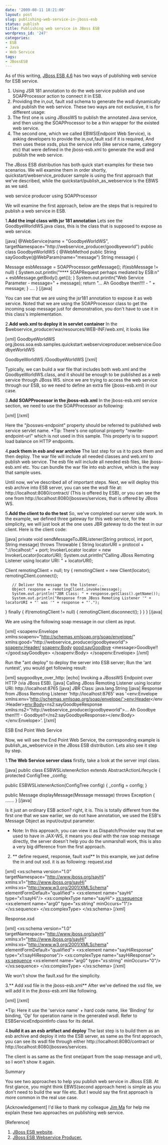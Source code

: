 ```yaml
---
date: '2009-08-11 18:21:00'
layout: post
slug: publishing-web-service-in-jboss-esb
status: publish
title: Publishing web service in JBoss ESB
wordpress_id: '247'
categories:
- ESB
- Java
- Web Service
tags:
- JBossESB
---
```


As of this writing, [JBoss ESB 4.6](http://www.jboss.org/jbossesb) has two ways of publishing web service for ESB service.
1. Using JSR 181 annotation to do the web service publish and use SOAPProcessor action to connect it in ESB.
2. Providing the in,out, fault xsd schema to generate the wsdl dynamically and publish the web service.
These two ways are not exclusive, it is for different usage:
1. The first one is using JBossWS to publish the annotated Java service, and then using the SOAPProcessor to be a thin wrapper for the existed web service.
2. The second one, which we called EBWS(Endpoint Web Service), is asking developers to provide the in,out,fault xsd if it is required, And then uses these xsds, plus the service info (like service name, category etc) that were defined in the jboss-esb.xml to generate the wsdl and publish the web service.

The JBoss ESB distribution has both quick start examples for these two scenarios. We will examine them in order shortly, quickstart/webservice_producer sample is using the first approach that we've described, while the quickstart/publish_as_webservice is the EBWS as we said.

web service producer using SOAPProcessor

We will examine the first approach, below are the steps that is required to publish a web service in ESB.

1.**Add the impl class with jsr 181 annotation**
Lets see the GoodbyeWorldWS.java class, this is the class that is supposed to expose as web service.

[java]
@WebService(name = "GoodbyeWorldWS", targetNamespace="http://webservice_producer/goodbyeworld")
public class GoodbyeWorldWS {
@WebMethod
public String sayGoodbye(@WebParam(name="message") String message) {


   Message esbMessage = SOAPProcessor.getMessage();
   if(esbMessage != null) {
       System.out.println("**** SOAPRequest perhaps mediated by ESB:n" + esbMessage.getBody().get());
   }
   System.out.println("Web Service Parameter - message=" + message);
   return "... Ah Goodbye then!!!! - " + message;
}
....
}
[/java]


You can see that we are using the jsr181 annotation to expose it as web service. Noted that we are using the SOAPProcessor class to get the incoming soap message just for demonstration, you don't have to use it in this class's implementation.



2.**Add web.xml to deploy it in servlet container**
In the $webservice_producer/war/resources/WEB-INF/web.xml, it looks like

[xml]
<servlet-name>GoodbyeWorldWS</servlet-name>
   <servlet-class>org.jboss.soa.esb.samples.quickstart.webserviceproducer.webservice.GoodbyeWorldWS</servlet-class>
</servlet>

<servlet-mapping>
   <servlet-name>GoodbyeWorldWS</servlet-name>
   <url-pattern>/GoodbyeWorldWS</url-pattern>
</servlet-mapping>
[/xml]


Typically, we can build a war file that includes both web.xml and the GoodbyeWorldWS.class, and it should be enough to be published as a web service through JBoss WS. since we are trying to access the web service through our ESB, so we need to define an extra file (jboss-esb.xml) in our case.



3.**Add SOAPProcessor in the jboss-esb.xml**
In the jboss-esb.xml service section, we need to use the SOAPProcessor as following:

[xml]
<action name="JBossWSAdapter" class="org.jboss.soa.esb.actions.soap.SOAPProcessor">
    <property name="jbossws-endpoint" value="GoodbyeWorldWS"/>
</action>
[/xml]


Here the "jbossws-endpoint" property should be referred to published web service servlet name.
*Tip: There's one optional property "rewrite-endpoint-url" which is not used in this sample. This property is to support load balance on HTTP endpoints.



4.**pack them in esb and war archive**
The last step for us it to pack them and then deploy. The war file will include all needed classes and web.xml to publish web service. The esb file will include all needed esb files, like jboss-esb.xml etc. You can bundle the war file into esb archive, which is the way that sample uses.

Until now, we've described all of important steps. Next, we will deploy this esb archive into ESB server, you can see the wsdl file at: http://localhost:8080/contract/ (This is offered by ESB), or you can see the one from http://localhost:8080/jbossws/services, that is offered by JBoss WS.

5.**Add the client to do the test**
So, we've completed our server side work. In the example, we defined three gateway for this web service, for the simplicity, we will just look at the one uses JBR gateway to do the test in our client. Here is the client code:

[java]
private void sendMessageToJBRListener(String protocol, int port, String message) throws Throwable {
   String locatorURI = protocol + "://localhost:" + port;
   InvokerLocator locator = new InvokerLocator(locatorURI);
   System.out.println("Calling JBoss Remoting Listener using locator URI: " + locatorURI);


   Client remotingClient = null;
   try {
       remotingClient = new Client(locator);
       remotingClient.connect();

       // Deliver the message to the listener...
       Object response = remotingClient.invoke(message);
       System.out.println("JBR Class: " + response.getClass().getName());
       System.out.println("Response from JBoss Remoting Listener '" + locatorURI + "' was '" + response + "'.");
   } finally {
       if(remotingClient != null) {
           remotingClient.disconnect();
       }
   }
}
[/java]


We are using the following soap message in our client as input.

[xml]
<soapenv:Envelope xmlns:soapenv="http://schemas.xmlsoap.org/soap/envelope/" xmlns:good="http://webservice_producer/goodbyeworld">
<soapenv:Header/>
<soapenv:Body>
<good:sayGoodbye>
    <message&gt;Goodbye!!
 </good:sayGoodbye>
</soapenv:Body>
</soapenv:Envelope>
[/xml]


Run the "ant deploy" to deploy the server into ESB server; Run the 'ant runtest', you would get following result:

[xml]
saygoodbye_over_http:
[echo] Invoking a JBossWS Endpoint over HTTP (via JBoss ESB).
[java] Calling JBoss Remoting Listener using locator URI: http://localhost:8765
[java] JBR Class: java.lang.String
[java] Response from JBoss Remoting Listener 'http://localhost:8765' was '<env:Envelope xmlns:env='http://schemas.xmlsoap.org/soap/envelope/'><env:Header></env:Header><env:Body><ns2:sayGoodbyeResponse xmlns:ns2="http://webservice_producer/goodbyeworld"><return>... Ah Goodbye then!!!! - Goodbye!!</return></ns2:sayGoodbyeResponse></env:Body></env:Envelope>'.
[/xml]


ESB End Point Web Service



Now, we will see the End Point Web Service, the corresponding example is publish_as_webservice in the JBoss ESB distribution. Lets also see it step by step.

1.**The Web Service server class**
firstly, take a look at the server impl class.

[java]
public class ESBWSListenerAction extends AbstractActionLifecycle
{
protected ConfigTree _config;


public ESBWSListenerAction(ConfigTree config)
{
   _config = config;
}

public Message displayMessage(Message message) throws Exception
{
.......
}
[/java]


Is it just an ordinary ESB action? right, it is. This is totally different from the first one that we saw earlier, we do not have annotation, we used the ESB's Message Object as input/output parameter.



* Note: In this approach, you can view it as Dispatch/Provider way that we used to have in JAX-WS, it means you deal with the raw soap message directly, the server doesn't help you do the unmarshall work, this is also a very big difference from the first approach.

2. ** define request, response, fault xsd**
In this example, we just define the in and out xsd. it is as following:
request.xsd

[xml]
<xs:schema version="1.0" targetNamespace="http://www.jboss.org/sayHi" xmlns:x1="http://www.jboss.org/sayHi"  xmlns:xs="http://www.w3.org/2001/XMLSchema" elementFormDefault="qualified">
<xs:element name="sayHi" type="x1:sayHi"/>
<xs:complexType name="sayHi">
<xs:sequence>
 <xs:element name="arg0" type="xs:string" minOccurs="1"/>
</xs:sequence>
</xs:complexType>
</xs:schema>
[/xml]


Response.xsd

[xml]
<xs:schema version="1.0" targetNamespace="http://www.jboss.org/sayHi" xmlns:x1="http://www.jboss.org/sayHi"  xmlns:xs="http://www.w3.org/2001/XMLSchema" elementFormDefault="qualified">
<xs:element name="sayHiResponse" type="x1:sayHiResponse"/>
<xs:complexType name="sayHiResponse">
<xs:sequence>
 <xs:element name="arg0" type="xs:string" minOccurs="0"/>
</xs:sequence>
</xs:complexType>
</xs:schema>
[/xml]


We won't show the fault.xsd for the simplicity.



3.** Add xsd file in the jboss-esb.xml**
After we've defined the xsd file, we will add it in the jboss-esb.xml like following.

[xml]
<actions  inXsd="/request.xsd" outXsd="/response.xsd" faultXsd="/fault.xsd">
              <action name="action" class="org.jboss.soa.esb.samples.quickstart.publishAsWebservice.ESBWSListenerAction" process="displayMessage"/>
       </actions>
[/xml]


*Tip: Here it use the 'service name' + hard code name, like 'Binding' for binding, 'Op' for operation name in the generated wsdl. Refer to ESBServiceEndpointInfo class for its detail.



4.**build it as an esb artifact and deploy**
The last step is to build them as an esb archive and deploy it into the ESB server, as same as the first approach, you can see its wsdl file through either http://localhost:8080/contract or http://localhost:8080/jbossws/services.

The client is as same as the first one(apart from the soap message and url), so I won't show it again.

Summary

You see two approaches to help you publish web service in JBoss ESB. At first glance, you might think EBWS(second approach here) is simple as you don't need to build the war file etc. But I would say the first approach is more common in the real use case.

[Acknowledgement]
I'd like to thank my colleague [Jim Ma](http://maerqiang.blogspot.com/) for help me explain these two approaches on publishing web service.

[Reference]
1. [JBoss ESB website](http://www.jboss.org/jbossesb).
2. [JBoss ESB Webservice Producer.](http://www.mastertheboss.com/en/soa-a-esb/137-jboss-esb-webservice-producer.html)
